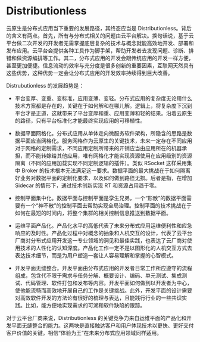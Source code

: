 # Distributionless

云原生是分布式应用当下重要的发展路径，其终态应当是 Distributionless。背后的含义有两点。首先，所有与分布式相关的问题由云平台解决。换句话说，基于云平台做二次开发的开发者无需掌握底层复杂的技术与概念就能高效地开发、部署和发布应用。云平台会提供各种工具作为脚手架，帮助开发者去发现问题、诊断、排错和做资源编排等工作。其二，分布式应用的开发会跟传统应用的开发一样方便，甚至更加便捷。信息流动的效率与充分度是很多创新的重要因素，互联网天然具有这些优势，这种优势一定会让分布式应用的开发效率持续得到巨大改善。

Distrubutionless 的发展趋势是：

- 平台变厚、变重、变标准，应用变薄、变轻。分布式应用的复杂度无论用什么技术方案都是存在的，关键在于如何解和在哪儿解。逻辑上，将复杂度下沉到平台才是正道，这就带来了平台变厚和重、应用变薄和轻的结果。沿着云原生的路径，只有平台标准化才能最终实现应用的可移植性。

- 数据平面网格化。分布式应用从单体走向微服务软件架构，所隐含的思路是数据平面应当网格化。服务网格作为云原生的关键技术，未来一定存在不同应用对于网格的定制需求，不同应用定制所带来的开销应当由应用所在的机器承担，而不能转嫁给其他应用，唯有网格化才能实现资源使用在应用级别的资源隔离（不同的应用加载实现不同定制逻辑的插件）。类似 RSocket 这样采用集中 Broker 的技术根本无法满足这一要求。数据平面的最大挑战在于如何隔离好业务对数据平面的定制化要求，以及如何做到路径无损。后者是指，在增加 Sidecar 的情形下，通过技术创新实现 RT 和资源占用趋于零。

- 控制平面集中化。数据平面与控制平面是孪生兄弟，一个“形散”的数据平面需要有一个“神不散”的控制平面去帮助实现全局治理。控制平面的技术挑战在于如何在最短的时间内，将整个集群的相关控制信息推送到数据平面。

- 运维平面产品化。产品化水平的高低代表了未来分布式应用运维便利性和应急响应的及时性。产品化过程中对概念的抽象和人机交互的设计，代表了云平台厂商对分布式应用开发这一专业领域的洞见和最佳实践，也表达了云厂商对使用技术的人性化的认知深度。产品化工作一定不是以图形化的人机交互方式去表达技术细节，而是为用户塑造一套让人容易理解和掌握的心智模式。

- 开发平面无缝整合。开发平面由分布式应用的开发者日常工作所应遵守的流程组成，包含代不限于需求与任务分解、概要设计、编码、单元测试、集成测试、代码管理、软件打包和发布等内容。开发平面如何做到以开发者为中心，使他能流畅而高效地开展自己的工作是关键挑战。此外，开发平面的设计需要对高效软件开发的方法论有很好的梳理与表达，且能践行行业的一些共识实践。比如，能方便地实现需求的可溯和软件缺陷的跟踪。

对于云平台厂商来说，Distributionless 的关键竞争力来自运维平面的产品化和开发平面无缝整合的能力。这两块是直接触达客户和用户体现技术以更快、更好交付客户价值的关键。相信“体验为王”在未来分布式应用领域同样适用。
